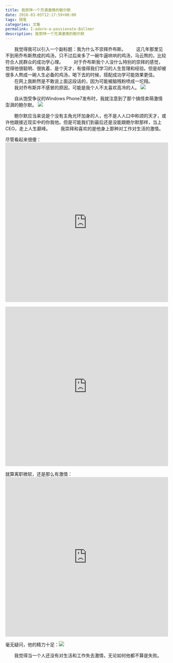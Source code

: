 ```yaml
---
title: 我崇拜一个充满激情的鲍尔默
date: 2016-03-05T12:17:59+08:00
tags: 随笔
categories: 文集
permalink: I-adore-a-passionate-Ballmer
description: 我崇拜一个充满激情的鲍尔默
---
```

　　我觉得我可以引入一个副标题：我为什么不崇拜乔布斯。
　　这几年那里见不到用乔布斯熬成的鸡汤，只不过后来多了一碗牛逼哄哄的鸡汤，马云熬的，比较符合人民群众的成功学心理。
　　对于乔布斯我个人没什么特别的崇拜的感觉，觉得他很聪明、很执着、是个天才，有值得我们学习的人生哲理和经验。但是却被很多人熬成一碗人生必备的鸡汤，喝下去的时候，搭配成功学可能效果更佳。
　　在网上我断然是不敢说上面这段话的，因为可能被脑残粉喷成一坨翔。
　　我对乔布斯并不感冒的原因，可能是我个人不太喜欢高冷的人。 <!--more-->
![](http://ww1.sinaimg.cn/mw690/c55a7aeejw1f1lvrt75gcj20dj0a8glp.jpg)

　　自从饱受争议的Windows Phone7发布时，我就注意到了那个搞怪卖萌激情澎湃的鲍尔默。
![](http://ww1.sinaimg.cn/mw690/c55a7aeejw1f1lw498770j20cp07jaan.jpg)

　　鲍尔默应当来说是个没有主角光环加身的人，也不是人人口中称颂的天才，或许他跟接近现实中的你我他。但是可能我们到最后还是没能跟鲍尔默那样，当上CEO，走上人生巅峰。
　　我崇拜和喜欢的是他身上那种对工作对生活的激情。

尽管看起来很傻：<iframe height=498 width=510 src="http://player.youku.com/embed/XNjAwMTQ4MzI4" frameborder=0 allowfullscreen></iframe>
<iframe height=498 width=510 src="http://player.youku.com/embed/XMjUyNjcwMDk2" frameborder=0 allowfullscreen></iframe>

就算离职微软，还是那么有激情：<iframe height=498 width=510 src="http://player.youku.com/embed/XNzU4MDM5MTU2" frameborder=0 allowfullscreen></iframe>

毫无疑问，他的精力十足：![](http://i1.hoopchina.com.cn/blogfile/201603/01/BbsImg145680854724500_309x438big.gif)

　　我觉得当一个人还没有对生活和工作失去激情，无论如何他都不算是失败。